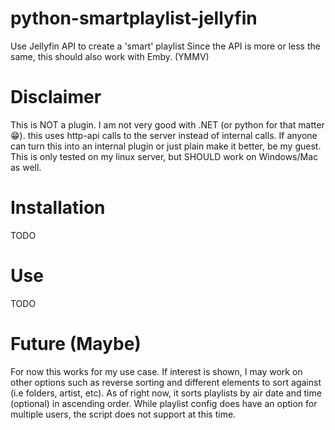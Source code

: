 # python-smartplaylist-jellyfin
Use Jellyfin API to create a 'smart' playlist
Since the API is more or less the same, this should also work with Emby. (YMMV)

# Disclaimer
This is NOT a plugin. I am not very good with .NET (or python for that matter :grin:).
this uses http-api calls to the server instead of internal calls. If anyone can turn this into an internal plugin or just plain make it better, be my guest.
This is only tested on my linux server, but SHOULD work on Windows/Mac as well.

# Installation
TODO
# Use
TODO
# Future (Maybe)
For now this works for my use case. If interest is shown, I may work on other options such as reverse sorting and different elements to sort against (i.e folders, artist, etc).
As of right now, it sorts playlists by air date and time (optional) in ascending order.
While playlist config does have an option for multiple users, the script does not support at this time.
